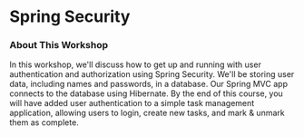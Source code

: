 # Spring Security

### About This Workshop
In this workshop, we'll discuss how to get up and running with user authentication and authorization
using Spring Security. We'll be storing user data, including names and passwords, in a database. Our
Spring MVC app connects to the database using Hibernate. By the end of this course, you will have
added user authentication to a simple task management application, allowing users to login, create
new tasks, and mark & unmark them as complete.
